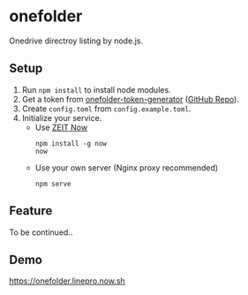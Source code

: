 # onefolder
Onedrive directroy listing by node.js.
## Setup
1. Run `npm install` to install node modules.
2. Get a token from [onefolder-token-generator](https://onefolder-token-generator.linepro.now.sh) ([GitHub Repo](https://github.com/linepro6/onefolder-token-generator.linepro.now.sh)).
3. Create `config.toml` from `config.example.toml`.
4. Initialize your service.
    - Use [ZEIT Now](https://zeit.co)
        ```
        npm install -g now
        now
        ```
    - Use your own server (Nginx proxy recommended)
        ```
        npm serve
        ```
## Feature
To be continued..
## Demo
https://onefolder.linepro.now.sh